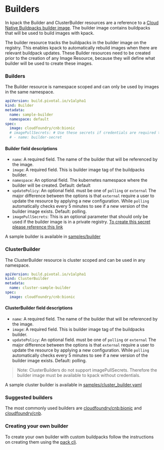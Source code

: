 # Builders

In kpack the Builder and ClusterBuilder resources are a reference to a [Cloud Native Buildpacks builder image](https://buildpacks.io/docs/using-pack/working-with-builders/). 
The builder image contains buildpacks that will be used to build images with kpack.

The builder resource tracks the buildpacks in the builder image on the registry. This enables kpack to automatically rebuild images when there are relevant buildpack updates.
These Builder resources need to be created prior to the creation of any Image Resource, because they will define what builder will be used to create these images.      

### Builders
The Builder resource is namespace scoped and can only be used by images in the same namespace.   

```yaml
apiVersion: build.pivotal.io/v1alpha1
kind: Builder
metadata:
  name: sample-builder
  namespace: default
spec:
  image: cloudfoundry/cnb:bionic
  # imagePullSecrets: # Use these secrets if credentials are required to pull the builder
  # - name: builder-secret
```

#### Builder field descriptions
- `name`: A required field. The name of the builder that will be referenced by the image.
- `image`: A required field. This is builder image tag of the buildpacks builder.
- `namespace`: An optional field. The kubernetes namespace where the builder will be created. Default: default
- `updatePolicy`: An optional field. must be one of `polling` or `external`
The major difference between the options is that `external` require a user to update the resource by applying a new
configuration. While `polling` automatically checks every 5 minutes to see if a new version of the builder image exists. Default: polling.
- `imagePullSecrets`: This is an optional parameter that should only be used if the builder image is in a
private registry. [To create this secret please reference this link](https://kubernetes.io/docs/tasks/configure-pod-container/pull-image-private-registry/#registry-secret-existing-credentials)

A sample builder is available in [samples/builder](../samples/builder.yaml) 

### ClusterBuilder

The ClusterBuilder resource is cluster scoped and can be used in any namespace.

```yaml
apiVersion: build.pivotal.io/v1alpha1
kind: ClusterBuilder
metadata:
  name: cluster-sample-builder
spec:
  image: cloudfoundry/cnb:bionic
```

#### ClusterBuilder field descriptions
- `name`: A required field. The name of the builder that will be referenced by the image.
- `image`: A required field. This is builder image tag of the buildpacks builder.
- `updatePolicy`: An optional field. must be one of `polling` or `external`
The major difference between the options is that `external` require a user to update the resource by applying a new
configuration. While `polling` automatically checks every 5 minutes to see if a new version of the builder image exists. Default: polling.

> Note: ClusterBuilders do not support imagePullSecrets. Therefore the builder image must be available to kpack without credentials.

A sample cluster builder is available in [samples/cluster_builder.yaml](../samples/cluster_builder.yaml) 

### Suggested builders

The most commonly used builders are [cloudfoundry/cnb:bionic](https://hub.docker.com/r/cloudfoundry/cnb) and [cloudfoundry/cnb](https://hub.docker.com/r/cloudfoundry/cnb).
 
### Creating your own builder  

To create your own builder with custom buildpacks follow the instructions on creating them using the [pack cli](https://buildpacks.io/docs/using-pack/working-with-builders/).
